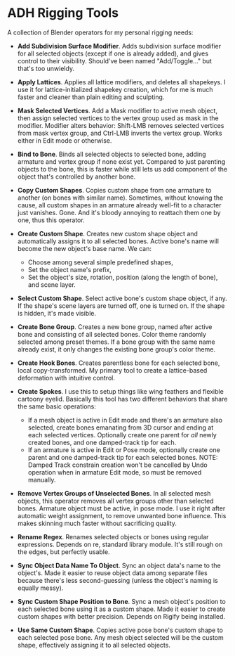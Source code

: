ADH Rigging Tools
=================

A collection of Blender operators for my personal rigging needs:

- **Add Subdivision Surface Modifier**. Adds subdivision surface modifier for all selected objects (except if one is already added), and gives control to their visibility. Should've been named "Add/Toggle..." but that's too unwieldy.

- **Apply Lattices**. Applies all lattice modifiers, and deletes all shapekeys. I use it for lattice-initialized shapekey creation, which for me is much faster and cleaner than plain editing and sculpting.

- **Mask Selected Vertices**. Add a Mask modifier to active mesh object, then assign selected vertices to the vertex group used as mask in the modifier. Modifier alters behavior: Shift-LMB removes selected vertices from mask vertex group, and Ctrl-LMB inverts the vertex group. Works either in Edit mode or otherwise.

- **Bind to Bone**. Binds all selected objects to selected bone, adding armature and vertex group if none exist yet. Compared to just parenting objects to the bone, this is faster while still lets us add component of the object that's controlled by another bone.

- **Copy Custom Shapes**. Copies custom shape from one armature to another (on bones with similar name). Sometimes, without knowing the cause, all custom shapes in an armature already well-fit to a character just vanishes. Gone. And it's bloody annoying to reattach them one by one, thus this operator.

- **Create Custom Shape**. Creates new custom shape object and automatically assigns it to all selected bones. Active bone's name will become the new object's base name. We can:
  - Choose among several simple predefined shapes,
  - Set the object name's prefix,
  - Set the object's size, rotation, position (along the length of bone), and scene layer.

- **Select Custom Shape**. Select active bone's custom shape object, if any. If the shape's scene layers are turned off, one is turned on. If the shape is hidden, it's made visible.

- **Create Bone Group**. Creates a new bone group, named after active bone and consisting of all selected bones. Color theme randomly selected among preset themes. If a bone group with the same name already exist, it only changes the existing bone group's color theme.

- **Create Hook Bones**. Creates parentless bone for each selected bone, local copy-transformed. My primary tool to create a lattice-based deformation with intuitive control.

- **Create Spokes**. I use this to setup things like wing feathers and flexible cartoony eyelid. Basically this tool has two different behaviors that share the same basic operations:
  - If a mesh object is active in Edit mode and there's an armature also selected, create bones emanating from 3D cursor and ending at each selected vertices. Optionally create one parent for *all* newly created bones, and one damped-track tip for each.
  - If an armature is active in Edit or Pose mode, optionally create one parent and one damped-track tip for each selected bones.
  NOTE: Damped Track constrain creation won't be cancelled by Undo operation when in armature Edit mode, so must be removed manually.

- **Remove Vertex Groups of Unselected Bones**. In all selected mesh objects, this operator removes all vertex groups other than selected bones. Armature object must be active, in pose mode. I use it right after automatic weight assignment, to remove unwanted bone influence. This makes skinning much faster without sacrificing quality.

- **Rename Regex**. Renames selected objects or bones using regular expressions. Depends on re, standard library module. It's still rough on the edges, but perfectly usable.

- **Sync Object Data Name To Object**. Sync an object data's name to the object's. Made it easier to reuse object data among separate files because there's less second-guessing (unless the object's naming is equally messy).

- **Sync Custom Shape Position to Bone**. Sync a mesh object's position to each selected bone using it as a custom shape. Made it easier to create custom shapes with better precision. Depends on Rigify being installed.

- **Use Same Custom Shape**. Copies active pose bone's custom shape to each selected pose bone. Any mesh object selected will be the custom shape, effectively assigning it to all selected objects.
